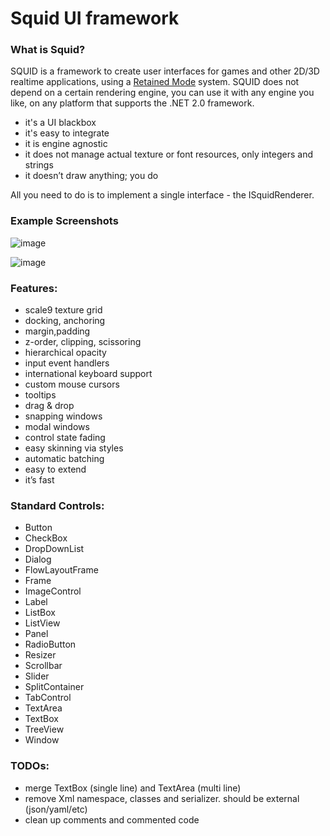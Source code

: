 # Squid UI framework

### What is Squid?

SQUID is a framework to create user interfaces for games and other 2D/3D realtime applications, using a [Retained Mode](https://en.wikipedia.org/wiki/Retained_mode) system.
SQUID does not depend on a certain rendering engine, you can use it with any engine you like, on any platform that supports the .NET 2.0 framework.

- it's a UI blackbox
- it's easy to integrate
- it is engine agnostic
- it does not manage actual texture or font resources, only integers and strings
- it doesn’t draw anything; you do

All you need to do is to implement a single interface - the ISquidRenderer.

### Example Screenshots

![image](https://user-images.githubusercontent.com/5743257/122032701-2b671680-cdd0-11eb-830d-299888acdbae.png)

![image](https://user-images.githubusercontent.com/5743257/122033159-91ec3480-cdd0-11eb-805f-37738eb6839c.png)


### Features:

- scale9 texture grid
- docking, anchoring
- margin,padding
- z-order, clipping, scissoring
- hierarchical opacity
- input event handlers
- international keyboard support
- custom mouse cursors
- tooltips
- drag & drop
- snapping windows
- modal windows
- control state fading
- easy skinning via styles
- automatic batching
- easy to extend
- it’s fast

### Standard Controls:

- Button
- CheckBox
- DropDownList
- Dialog
- FlowLayoutFrame
- Frame
- ImageControl
- Label
- ListBox
- ListView
- Panel
- RadioButton
- Resizer
- Scrollbar
- Slider
- SplitContainer
- TabControl
- TextArea
- TextBox
- TreeView
- Window

### TODOs:
- merge TextBox (single line) and TextArea (multi line)
- remove Xml namespace, classes and serializer. should be external (json/yaml/etc)
- clean up comments and commented code
